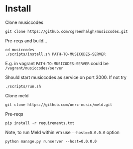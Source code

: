 # Install

Clone musiccodes
```
git clone https://github.com/cgreenhalgh/musiccodes.git
```
Pre-reqs and build...
```
cd musiccodes
./scripts/install.sh PATH-TO-MUSICODES-SERVER
```
E.g. in vagrant `PATH-TO-MUSICODES-SERVER` could be `/vagrant/musiccodes/server`

Should start musiccodes as service on port 3000. If not try
```
./scripts/run.sh
```

Clone meld
```
git clone https://github.com/oerc-music/meld.git
```
Pre-reqs
```
pip install -r requirements.txt
```

Note, to run Meld within vm use `--host==0.0.0.0` option
```
python manage.py runserver --host=0.0.0.0
```
